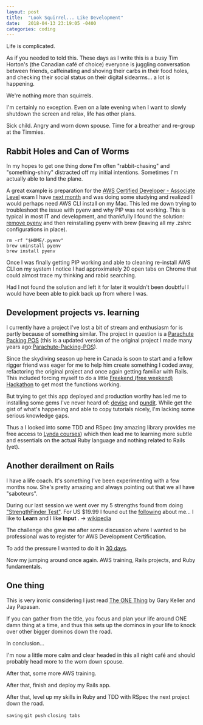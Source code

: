 ```yaml
---
layout: post
title:  "Look Squirrel... Like Development"
date:   2018-04-13 23:19:05 -0400
categories: coding
---
```


Life is complicated.

As if you needed to told this. These days as I write this is a busy Tim Horton's (the Canadian café of choice) everyone is juggling conversation between friends, caffeinating and shoving their carbs in their food holes, and checking their social status on their digital sidearms... a lot is happening.

We're nothing more than squirrels.

I'm certainly no exception. Even on a late evening when I want to slowly shutdown the screen and relax, life has other plans.

Sick child. Angry and worn down spouse. Time for a breather and re-group at the Timmies.

## Rabbit Holes and Can of Worms

In my hopes to get one thing done I'm often "rabbit-chasing" and "something-shiny" distracted off my initial intentions. Sometimes I'm actually able to land the plane.

A great example is preparation for the [AWS Certified Developer - Associate Level](http://awstrainingandcertification.s3.amazonaws.com/production/AWS_certified_developer_associate_blueprint.pdf) exam I have [next month](https://www.timeanddate.com/countdown/generic?iso=20180511T12&p0=1202&font=cursive) and was doing some studying and realized I would perhaps need AWS CLI install on my Mac. This led me down trying to troubleshoot the issue with pyenv and why PIP was not working. This is typical in most IT and development, and thankfully I found the solution: [remove pyenv](https://github.com/pyenv/pyenv/issues/465) and then reinstalling pyenv with brew (leaving all my .zshrc configurations in place).

```
rm -rf "$HOME/.pyenv"
brew uninstall pyenv
brew install pyenv
```

Once I was finally getting PIP working and able to cleaning re-install AWS CLI on my system I notice I had approximately 20 open tabs on Chrome that could almost trace my thinking and rabid searching.

Had I not found the solution and left it for later it wouldn't been doubtful I would have been able to pick back up from where I was.


## Development projects vs. learning

I currently have a project I've lost a bit of stream and enthusiasm for is partly because of something similar. The project in question is a [Parachute Packing POS](https://github.com/paulywill/parapos) (this is a updated version of the original project I made many years ago:[Parachute-Packing-POS](https://github.com/paulywill/Parachute-Packing-POS)).

Since the skydiving season up here in Canada is soon to start and a fellow rigger friend was eager for me to help him create something I coded away, refactoring the original project and once again getting familiar with Rails. This included forcing myself to do a little [Freekend (free weekend) Hackathon](https://github.com/paulywill/freekend-hackathon-2018) to get most the functions working.

But trying to get this app deployed and production worthy has led me to installing some gems I've never heard of: [devise](https://github.com/plataformatec/devise) and [pundit](https://github.com/varvet/pundit). While get the gist of what's happening and able to copy tutorials nicely, I'm lacking some serious knowledge gaps.

Thus a I looked into some TDD and RSpec (my amazing library provides me free access to [Lynda courses](https://www.lynda.com)) which then lead me to learning more subtle and essentials on the actual Ruby language and nothing related to Rails (yet).


## Another derailment on Rails

I have a life coach. It's something I've been experimenting with a few months now. She's pretty amazing and always pointing out that we all have "saboteurs".

During our last session we went over my 5 strengths found from doing ["StrengthFinder Test"](https://www.gallupstrengthscenter.com/home/en-us/strengthsfinder). For US $19.99 I found out the [following](/assets/strengths.pdf) about me... I like to **Learn** and I like **Input** . -> [wikipedia](https://en.wikipedia.org/wiki/Now,_Discover_Your_Strengths)

The challenge she gave me after some discussion where I wanted to be professional was to register for AWS Development Certification.

To add the pressure I wanted to do it in [30 days](https://www.timeanddate.com/countdown/generic?iso=20180511T12&p0=1202&font=cursive).

Now my jumping around once again. AWS training, Rails projects, and Ruby fundamentals.


## One thing

This is very ironic considering I just read [The ONE Thing](https://amzn.to/2IVjTDf) by Gary Keller and Jay Papasan.

If you can gather from the title, you focus and plan your life around ONE damn thing at a time, and thus this sets up the dominos in your life to knock over other bigger dominos down the road.

In conclusion...

I'm now a little more calm and clear headed in this all night café and should probably head more to the worn down spouse.

After that, some more AWS training.

After that, finish and deploy my Rails app.

After that, level up my skills in Ruby and TDD with RSpec the next project down the road.

`saving`
`git push`
`closing tabs`

